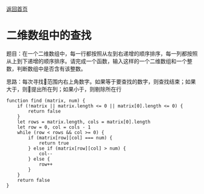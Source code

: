 [返回首页](../../README.md)

# 二维数组中的查找

题目：在一个二维数组中，每一行都按照从左到右递增的顺序排序，每一列都按照从上到下递增的顺序排序。请完成一个函数，输入这样的一个二维数组和一个整数，判断数组中是否含有该整数。

思路：每次寻找范围内右上角数字。如果等于要查找的数字，则查找结束；如果大于，则提出所在列；如果小于，则剔除所在行

```
function find (matrix, num) {
    if (!matrix || matrix.length <= 0 || matrix[0].length <= 0) {
        return false
    }
    let rows = matrix.length, cols = matrix[0].length
    let row = 0, col = cols - 1
    while (row < rows && col >= 0) {
        if (matrix[row][col] === num) {
            return true
        } else if (matrix[row][col] > num) {
            col--
        } else {
            row++
        }
    }
    return false
}
```